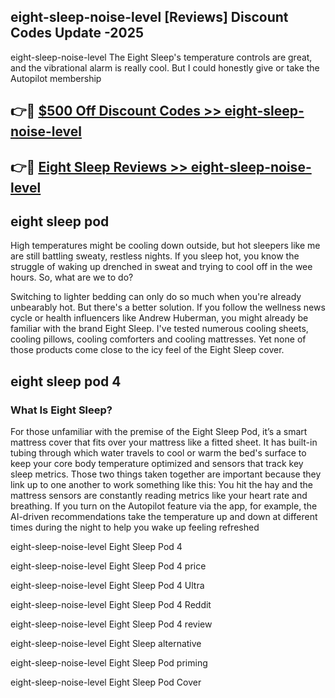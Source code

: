 ## eight-sleep-noise-level [Reviews​] Discount Codes Update -2025

eight-sleep-noise-level The Eight Sleep's temperature controls are great, and the vibrational alarm is really cool. But I could honestly give or take the Autopilot membership

## 👉🔴 [$500 Off Discount Codes >> eight-sleep-noise-level](http://download.freeplayer.one?title=eight-sleep-noise-level&ref=18-ES)

## 👉🔴 [Eight Sleep Reviews >> eight-sleep-noise-level](http://download.freeplayer.one?title=eight-sleep-noise-level&ref=18-ES)

## eight sleep pod

High temperatures might be cooling down outside, but hot sleepers like me are still battling sweaty, restless nights. If you sleep hot, you know the struggle of waking up drenched in sweat and trying to cool off in the wee hours. So, what are we to do?

Switching to lighter bedding can only do so much when you're already unbearably hot. But there's a better solution. If you follow the wellness news cycle or health influencers like Andrew Huberman, you might already be familiar with the brand Eight Sleep. I've tested numerous cooling sheets, cooling pillows, cooling comforters and cooling mattresses. Yet none of those products come close to the icy feel of the Eight Sleep cover.

## eight sleep pod 4

### What Is Eight Sleep?

For those unfamiliar with the premise of the Eight Sleep Pod, it’s a smart mattress cover that fits over your mattress like a fitted sheet. It has built-in tubing through which water travels to cool or warm the bed's surface to keep your core body temperature optimized and sensors that track key sleep metrics. Those two things taken together are important because they link up to one another to work something like this: You hit the hay and the mattress sensors are constantly reading metrics like your heart rate and breathing. If you turn on the Autopilot feature via the app, for example, the AI-driven recommendations take the temperature up and down at different times during the night to help you wake up feeling refreshed

eight-sleep-noise-level Eight Sleep Pod 4

eight-sleep-noise-level Eight Sleep Pod 4 price

eight-sleep-noise-level Eight Sleep Pod 4 Ultra

eight-sleep-noise-level Eight Sleep Pod 4 Reddit

eight-sleep-noise-level Eight Sleep Pod 4 review

eight-sleep-noise-level Eight Sleep alternative

eight-sleep-noise-level Eight Sleep Pod priming

eight-sleep-noise-level Eight Sleep Pod Cover